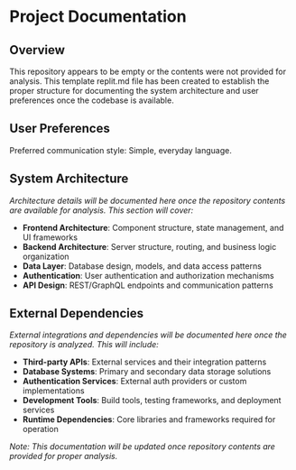 # Project Documentation

## Overview

This repository appears to be empty or the contents were not provided for analysis. This template replit.md file has been created to establish the proper structure for documenting the system architecture and user preferences once the codebase is available.

## User Preferences

Preferred communication style: Simple, everyday language.

## System Architecture

*Architecture details will be documented here once the repository contents are available for analysis. This section will cover:*

- **Frontend Architecture**: Component structure, state management, and UI frameworks
- **Backend Architecture**: Server structure, routing, and business logic organization  
- **Data Layer**: Database design, models, and data access patterns
- **Authentication**: User authentication and authorization mechanisms
- **API Design**: REST/GraphQL endpoints and communication patterns

## External Dependencies

*External integrations and dependencies will be documented here once the repository is analyzed. This will include:*

- **Third-party APIs**: External services and their integration patterns
- **Database Systems**: Primary and secondary data storage solutions
- **Authentication Services**: External auth providers or custom implementations
- **Development Tools**: Build tools, testing frameworks, and deployment services
- **Runtime Dependencies**: Core libraries and frameworks required for operation

*Note: This documentation will be updated once repository contents are provided for proper analysis.*